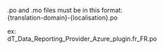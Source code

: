 .po and .mo files must be in this format:  
{translation-domain}-{localisation}.po
 
ex:  
dT_Data_Reporting_Provider_Azure_plugin.fr_FR.po